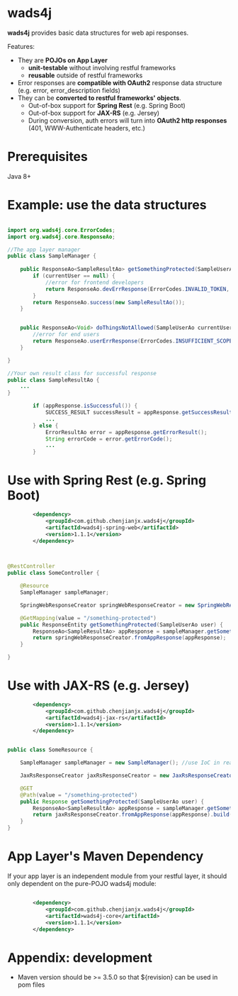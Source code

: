 # wads4j

**wads4j** provides basic data structures for web api responses.  

Features: 

* They are **POJOs on App Layer** 
  * **unit-testable** without involving restful frameworks
  * **reusable** outside of restful frameworks 
* Error responses are **compatible with OAuth2** response data structure (e.g. error, error_description fields)
* They can be **converted to restful frameworks' objects**. 
  * Out-of-box support for **Spring Rest** (e.g. Spring Boot) 
  * Out-of-box support for **JAX-RS** (e.g. Jersey)
  * During conversion, auth errors will turn into **OAuth2 http responses** (401, WWW-Authenticate headers, etc.)
  

# Prerequisites
Java 8+
 
# Example: use the data structures

```java

import org.wads4j.core.ErrorCodes;
import org.wads4j.core.ResponseAo;

//The app layer manager
public class SampleManager {
  
    public ResponseAo<SampleResultAo> getSomethingProtected(SampleUserAo currentUser) {
        if (currentUser == null) {
            //error for frontend developers
            return ResponseAo.devErrResponse(ErrorCodes.INVALID_TOKEN, "User has logged out"); 
        }
        return ResponseAo.success(new SampleResultAo());
    }


    public ResponseAo<Void> doThingsNotAllowed(SampleUserAo currentUser) {
        //error for end users
        return ResponseAo.userErrResponse(ErrorCodes.INSUFFICIENT_SCOPE, "No permission", null);
    }

}

//Your own result class for successful response
public class SampleResultAo {
    ...
}
```

```java
        if (appResponse.isSuccessful()) {
            SUCCESS_RESULT successResult = appResponse.getSuccessResult();
            ...
        } else {
            ErrorResultAo error = appResponse.getErrorResult();
            String errorCode = error.getErrorCode();
            ...
        }

```


# Use with Spring Rest (e.g. Spring Boot)


```xml
        <dependency>
            <groupId>com.github.chenjianjx.wads4j</groupId>
            <artifactId>wads4j-spring-web</artifactId>
            <version>1.1.1</version>
        </dependency>
```


```java

 
@RestController
public class SomeController {

    @Resource
    SampleManager sampleManager;

    SpringWebResponseCreator springWebResponseCreator = new SpringWebResponseCreator(); //use IoC in real projects

    @GetMapping(value = "/something-protected")
    public ResponseEntity getSomethingProtected(SampleUserAo user) {
        ResponseAo<SampleResultAo> appResponse = sampleManager.getSomethingProtected(getCurrentUser());
        return springWebResponseCreator.fromAppResponse(appResponse);
    }

}
```


# Use with JAX-RS (e.g. Jersey)

```xml
        <dependency>
            <groupId>com.github.chenjianjx.wads4j</groupId>
            <artifactId>wads4j-jax-rs</artifactId>
            <version>1.1.1</version>
        </dependency>
```

```java

public class SomeResource {

    SampleManager sampleManager = new SampleManager(); //use IoC in real projects

    JaxRsResponseCreator jaxRsResponseCreator = new JaxRsResponseCreator(); //use IoC in real projects

    @GET
    @Path(value = "/something-protected")
    public Response getSomethingProtected(SampleUserAo user) {
        ResponseAo<SampleResultAo> appResponse = sampleManager.getSomethingProtected(getCurrentUser());
        return jaxRsResponseCreator.fromAppResponse(appResponse).build();
    }
}
```


# App Layer's Maven Dependency

If your app layer is an independent module from your restful layer, it should only dependent on the pure-POJO wads4j module: 

```xml

        <dependency>
            <groupId>com.github.chenjianjx.wads4j</groupId>
            <artifactId>wads4j-core</artifactId>
            <version>1.1.1</version>
        </dependency>

```


# Appendix: development

* Maven version should be >= 3.5.0 so that ${revision} can be used in pom files
